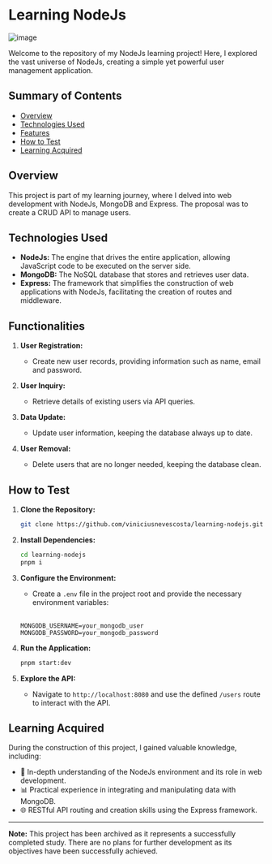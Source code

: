 # Learning NodeJs

![image](https://github.com/viniciusnevescosta/learning-nodejs/assets/66970818/d88e6db5-1019-496c-a6f7-bd8ed0644d3f)

Welcome to the repository of my NodeJs learning project! Here, I explored the vast universe of NodeJs, creating a simple yet powerful user management application.

## Summary of Contents

- [Overview](#overview)
- [Technologies Used](#technologies-used)
- [Features](#features)
- [How to Test](#how-to-test)
- [Learning Acquired](#learning-acquired)
  
## Overview

This project is part of my learning journey, where I delved into web development with NodeJs, MongoDB and Express. The proposal was to create a CRUD API to manage users.

## Technologies Used

- **NodeJs:** The engine that drives the entire application, allowing JavaScript code to be executed on the server side.
- **MongoDB:** The NoSQL database that stores and retrieves user data.
- **Express:** The framework that simplifies the construction of web applications with NodeJs, facilitating the creation of routes and middleware.

## Functionalities

1. **User Registration:**
    - Create new user records, providing information such as name, email and password.

2. **User Inquiry:**
    - Retrieve details of existing users via API queries.

3. **Data Update:**
    - Update user information, keeping the database always up to date.

4. **User Removal:**
    - Delete users that are no longer needed, keeping the database clean.

## How to Test

1. **Clone the Repository:**
    ```bash
    git clone https://github.com/viniciusnevescosta/learning-nodejs.git
    ```

2. **Install Dependencies:**
    ```bash
    cd learning-nodejs
    pnpm i
    ```

3. **Configure the Environment:**
    - Create a `.env` file in the project root and provide the necessary environment variables:<br><br>
    ```env
    MONGODB_USERNAME=your_mongodb_user
    MONGODB_PASSWORD=your_mongodb_password
    ```

4. **Run the Application:**
    ```bash
    pnpm start:dev
    ```

5. **Explore the API:**
    - Navigate to `http://localhost:8080` and use the defined ```/users``` route to interact with the API.

## Learning Acquired

During the construction of this project, I gained valuable knowledge, including:

- 🚀 In-depth understanding of the NodeJs environment and its role in web development.
- 📊 Practical experience in integrating and manipulating data with MongoDB.
- 🌐 RESTful API routing and creation skills using the Express framework.

---

**Note:** This project has been archived as it represents a successfully completed study. There are no plans for further development as its objectives have been successfully achieved.
